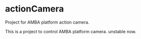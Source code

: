 # actionCamera
Project for AMBA platform action camera.

This is a project to control AMBA platform camera. unstable now.
